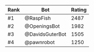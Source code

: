 Rank|Bot|Rating
---|---|---
#1|@RaspFish|2487
#2|@OpeningsBot|1982
#3|@DavidsGuterBot|1505
#4|@pawnrobot|1250
